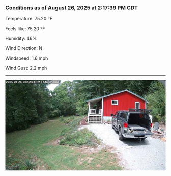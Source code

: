 ### Conditions as of August 26, 2025 at 2:17:39 PM CDT 

Temperature: 75.20 &deg;F

Feels like: 75.20 &deg;F

Humidity: 46%

Wind Direction: N

Windspeed: 1.6 mph

Wind Gust: 2.2 mph

---

<img src="./images/latest.jpeg"/>

